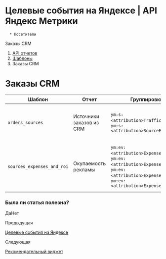 # Целевые события на Яндексе | API Яндекс Метрики

      * Посетители
Заказы CRM

  1. [API отчетов](../index.md)
  2. [Шаблоны](../presets.md)
  3. Заказы CRM

# Заказы CRM

**Шаблон** |  **Отчет** |  **Группировки** |  **Метрики**  
---|---|---|---  
`orders_sources` |  Источники заказов из CRM |  `ym:s:<attribution>TrafficSource`, `ym:s:<attribution>SourceEngine` |  `ym:s:visits`, `ym:s:cdpOrdersAllOrders`, `ym:s:cdpOrdersConversionIntoOrder`, `ym:s:cdpOrdersPayed`, `ym:s:cdpOrdersConversionIntoPayment`, `ym:s:cdpOrders<currency>Revenue`, `ym:s:cdpOrders<currency>AverageCheque`  
`sources_expenses_and_roi` |  Окупаемость рекламы |  `ym:ev:<attribution>ExpenseSource`, `ym:ev:<attribution>ExpenseCampaign`, `ym:ev:<attribution>ExpenseTerm`, `ym:ev:<attribution>ExpenseContent` |  `ym:ev:expenses<currency>`, `ym:ev:visits`, `ym:ev:cdpOrdersPayed`, `ym:ev:cdpOrders<currency>Profit`, `ym:ev:cdpOrders<currency>AverageCheque`, `ym:ev:cdpOrders<currency>ROI`, `ym:ev:cdpOrders<currency>CPA`, `ym:ev:cdpOrders<currency>CPO`, `ym:ev:expense<currency>CPC`  
  
### Была ли статья полезна?

ДаНет

Предыдущая

[Целевые события на Яндексе](preset_vacuum.md)

Следующая

[Рекомендательный виджет](preset_recommendation_widget.md)